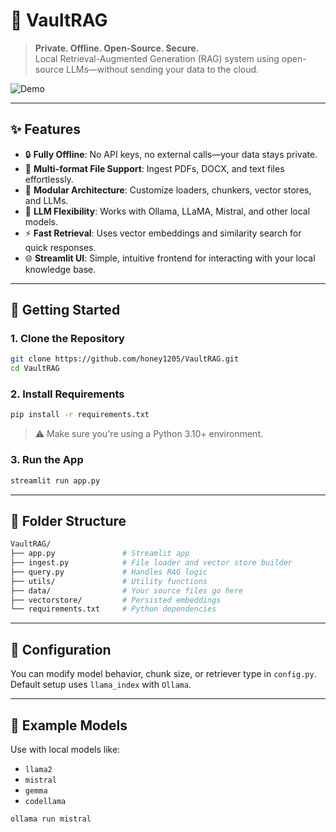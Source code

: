 
# 🧠 VaultRAG

> **Private. Offline. Open-Source. Secure.**  
> Local Retrieval-Augmented Generation (RAG) system using open-source LLMs—without sending your data to the cloud.

![Demo](demo.gif)

---

## ✨ Features

- 🔒 **Fully Offline**: No API keys, no external calls—your data stays private.
- 📄 **Multi-format File Support**: Ingest PDFs, DOCX, and text files effortlessly.
- 🧩 **Modular Architecture**: Customize loaders, chunkers, vector stores, and LLMs.
- 🧠 **LLM Flexibility**: Works with Ollama, LLaMA, Mistral, and other local models.
- ⚡ **Fast Retrieval**: Uses vector embeddings and similarity search for quick responses.
- 🌐 **Streamlit UI**: Simple, intuitive frontend for interacting with your local knowledge base.

---

## 🚀 Getting Started

### 1. Clone the Repository

```bash
git clone https://github.com/honey1205/VaultRAG.git
cd VaultRAG
```

### 2. Install Requirements

```bash
pip install -r requirements.txt
```

> ⚠️ Make sure you're using a Python 3.10+ environment.

### 3. Run the App

```bash
streamlit run app.py
```

---

## 📁 Folder Structure

```bash
VaultRAG/
├── app.py               # Streamlit app
├── ingest.py            # File loader and vector store builder
├── query.py             # Handles RAG logic
├── utils/               # Utility functions
├── data/                # Your source files go here
├── vectorstore/         # Persisted embeddings
└── requirements.txt     # Python dependencies
```

---

## 🔧 Configuration

You can modify model behavior, chunk size, or retriever type in `config.py`. Default setup uses `llama_index` with `Ollama`.

---

## 📌 Example Models

Use with local models like:

- `llama2`
- `mistral`
- `gemma`
- `codellama`

```bash
ollama run mistral
```
